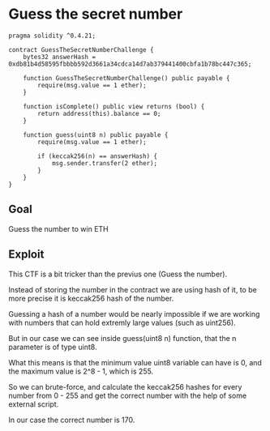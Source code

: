 # Guess the secret number

```
pragma solidity ^0.4.21;

contract GuessTheSecretNumberChallenge {
    bytes32 answerHash = 0xdb81b4d58595fbbbb592d3661a34cdca14d7ab379441400cbfa1b78bc447c365;

    function GuessTheSecretNumberChallenge() public payable {
        require(msg.value == 1 ether);
    }
    
    function isComplete() public view returns (bool) {
        return address(this).balance == 0;
    }

    function guess(uint8 n) public payable {
        require(msg.value == 1 ether);

        if (keccak256(n) == answerHash) {
            msg.sender.transfer(2 ether);
        }
    }
}
```

## Goal

Guess the number to win ETH

## Exploit

This CTF is a bit tricker than the previus one (Guess the number).

Instead of storing the number in the contract we are using hash of it, to be more precise it is keccak256 hash of the number.

Guessing a hash of a number would be nearly impossible if we are working with numbers that can hold extremly large values (such as uint256).

But in our case we can see inside guess(uint8 n) function, that the n parameter is of type uint8.

What this means is that the minimum value uint8 variable can have is 0, and the maximum value is 2^8 - 1, which is 255.

So we can brute-force, and calculate the keccak256 hashes for every number from 0 - 255 and get the correct number with the help of some external script.

In our case the correct number is 170.